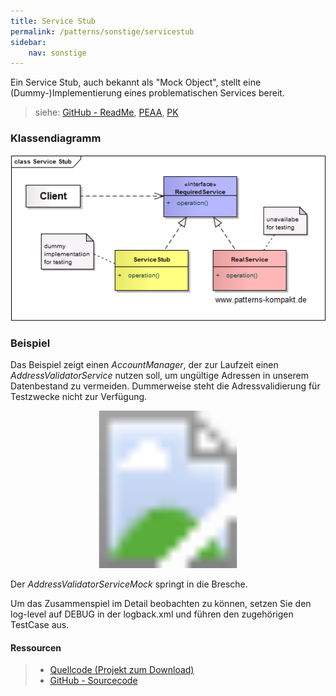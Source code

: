 ```yaml
---
title: Service Stub
permalink: /patterns/sonstige/servicestub
sidebar:
    nav: sonstige
---
```


Ein Service Stub, auch bekannt als "Mock Object", stellt eine (Dummy-)Implementierung eines problematischen Services bereit.

> siehe: [GitHub - ReadMe](https://github.com/KarlEilebrecht/patterns-kompakt-code/blob/main/src/test/java/de/calamanari/pk/servicestub/README.md), [PEAA](/literature#peaa), [PK](/literature#pk)

### Klassendiagramm

![](/images/patterns/servicestub/service_stub_cn.png)

### Beispiel

Das Beispiel zeigt einen *AccountManager*, der zur Laufzeit einen *AddressValidatorService* nutzen soll, um ungültige Adressen in unserem Datenbestand zu vermeiden.
Dummerweise steht die Adressvalidierung für Testzwecke nicht zur Verfügung.


<svg version="1.1" xmlns="http://www.w3.org/2000/svg" xmlns:xlink="http://www.w3.org/1999/xlink" viewBox="0 0 750 375">
<image width="750" height="375" xlink:href="/images/patterns/servicestub/service_stub_cx.png"></image> <a xlink:href="https://github.com/KarlEilebrecht/patterns-kompakt-code/blob/main/src/main/java/de/calamanari/pk/servicestub/AccountManager.java">
<rect x="25" y="35" fill="#fff" opacity="0" width="311" height="70"></rect>
</a><a xlink:href="https://github.com/KarlEilebrecht/patterns-kompakt-code/blob/main/src/main/java/de/calamanari/pk/servicestub/Account.java">
<rect x="192" y="175" fill="#fff" opacity="0" width="145" height="54"></rect>
</a><a xlink:href="https://github.com/KarlEilebrecht/patterns-kompakt-code/blob/main/src/main/java/de/calamanari/pk/servicestub/adrchk/AddressValidatorService.java">
<rect x="447" y="69" fill="#fff" opacity="0" width="252" height="90"></rect>
</a><a xlink:href="https://github.com/KarlEilebrecht/patterns-kompakt-code/blob/main/src/test/java/de/calamanari/pk/servicestub/AddressValidatorServiceMock.java">
<rect x="447" y="264" fill="#fff" opacity="0" width="251" height="64"></rect>
</a>
</svg>

Der *AddressValidatorServiceMock* springt in die Bresche.

Um das Zusammenspiel im Detail beobachten zu können, setzen Sie den log-level auf DEBUG in der logback.xml und führen den zugehörigen TestCase aus.

#### Ressourcen

> * [Quellcode (Projekt zum Download)](/patterns#codebeispiele)
> * [GitHub - Sourcecode](https://github.com/KarlEilebrecht/patterns-kompakt-code/blob/main/src/main/java/de/calamanari/pk/servicestub)